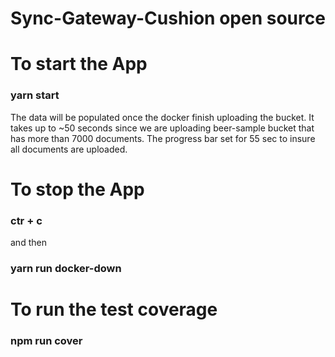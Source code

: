 # Sync-Gateway-Cushion open source
# To start the App

### yarn start

The data will be populated once the docker finish uploading the bucket. It takes up to ~50 seconds since we are uploading beer-sample bucket that has more than 7000 documents. The progress bar set for 55 sec to insure all documents are uploaded.

# To stop the App

### ctr + c

 and then
 
### yarn run docker-down

# To run the test coverage

### npm run cover

